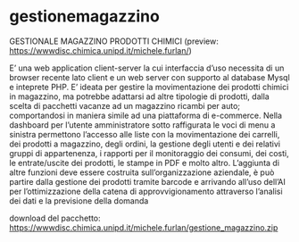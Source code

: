 # gestionemagazzino
GESTIONALE MAGAZZINO PRODOTTI CHIMICI  (preview: https://wwwdisc.chimica.unipd.it/michele.furlan/)


E’ una web application client-server la cui interfaccia d’uso necessita di un browser recente lato client e un web server con supporto al database Mysql e inteprete PHP. E’ ideata per gestire la movimentazione dei prodotti chimici in magazzino, ma potrebbe adattarsi ad altre tipologie di prodotti, dalla scelta di pacchetti vacanze ad un magazzino ricambi per auto; comportandosi in maniera simile ad una piattaforma di e-commerce. Nella dashboard per l’utente amministratore sotto raffigurata le voci di menu a sinistra permettono l’accesso alle liste con la movimentazione dei
carrelli, dei prodotti a magazzino, degli ordini, la gestione degli utenti e dei relativi gruppi di appartenenza, i rapporti per il monitoraggio dei consumi, dei costi, le entrate/uscite dei prodotti, le stampe in PDF e molto altro. L’aggiunta di altre funzioni deve essere costruita sull’organizzazione aziendale, è può partire dalla gestione dei prodotti tramite barcode e arrivando all’uso dell’AI per l’ottimizzazione della catena di approvvigionamento attraverso l’analisi dei dati e la previsione della domanda

download del pacchetto: https://wwwdisc.chimica.unipd.it/michele.furlan/gestione_magazzino.zip
